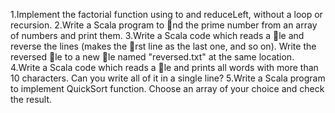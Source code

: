 1.Implement the factorial function using to and reduceLeft, without a loop or
recursion.
2.Write a Scala program to nd the prime number from an array of numbers
and print them.
3.Write a Scala code which reads a le and reverse the lines (makes the
rst line as the last one, and so on). Write the reversed le to a new le named
"reversed.txt" at the same location.
4.Write a Scala code which reads a le and prints all words with more than
10 characters. Can you write all of it in a single line?
5.Write a Scala program to implement QuickSort function. Choose an array
of your choice and check the result.
